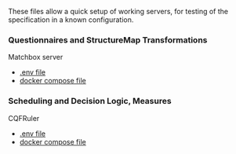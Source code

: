 
These files allow a quick setup of working servers, for testing of the specification in a known configuration.


### Questionnaires and StructureMap Transformations
Matchbox server 
* <a href="./docker/logic/.env" download>.env file</a>  
* <a href="./docker/logic/docker-compose.yml" download>docker compose file</a>


### Scheduling and Decision Logic, Measures
CQFRuler
* <a href="./docker/questionnaires/.env" download>.env file</a>  
* <a href="./docker/questionnaires/docker-compose.yml" download>docker compose file</a>
